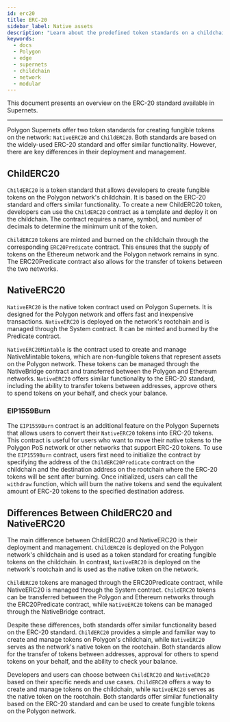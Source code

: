 ```yaml
---
id: erc20
title: ERC-20
sidebar_label: Native assets
description: "Learn about the predefined token standards on a childchain."
keywords:
  - docs
  - Polygon
  - edge
  - supernets
  - childchain
  - network
  - modular
---
```


This document presents an overview on the ERC-20 standard available in Supernets.

---

Polygon Supernets offer two token standards for creating fungible tokens on the network: `NativeERC20` and `ChildERC20`. Both standards are based on the widely-used ERC-20 standard and offer similar functionality. However, there are key differences in their deployment and management.

## ChildERC20

`ChildERC20` is a token standard that allows developers to create fungible tokens on the Polygon network's childchain. It is based on the ERC-20 standard and offers similar functionality. To create a new ChildERC20 token, developers can use the `ChildERC20` contract as a template and deploy it on the childchain. The contract requires a name, symbol, and number of decimals to determine the minimum unit of the token.

`ChildERC20` tokens are minted and burned on the childchain through the corresponding `ERC20Predicate` contract. This ensures that the supply of tokens on the Ethereum network and the Polygon network remains in sync. The ERC20Predicate contract also allows for the transfer of tokens between the two networks.

## NativeERC20

`NativeERC20` is the native token contract used on Polygon Supernets. It is designed for the Polygon network and offers fast and inexpensive transactions. `NativeERC20` is deployed on the network's rootchain and is managed through the System contract. It can be minted and burned by the Predicate contract.

`NativeERC20Mintable` is the contract used to create and manage NativeMintable tokens, which are non-fungible tokens that represent assets on the Polygon network. These tokens can be managed through the NativeBridge contract and transferred between the Polygon and Ethereum networks. `NativeERC20` offers similar functionality to the ERC-20 standard, including the ability to transfer tokens between addresses, approve others to spend tokens on your behalf, and check your balance.

### EIP1559Burn

The `EIP1559Burn` contract is an additional feature on the Polygon Supernets that allows users to convert their `NativeERC20` tokens into ERC-20 tokens. This contract is useful for users who want to move their native tokens to the Polygon PoS network or other networks that support ERC-20 tokens. To use the `EIP1559Burn` contract, users first need to initialize the contract by specifying the address of the `ChildERC20Predicate` contract on the childchain and the destination address on the rootchain where the ERC-20 tokens will be sent after burning. Once initialized, users can call the `withdraw` function, which will burn the native tokens and send the equivalent amount of ERC-20 tokens to the specified destination address.

## Differences Between ChildERC20 and NativeERC20

The main difference between ChildERC20 and NativeERC20 is their deployment and management. `ChildERC20` is deployed on the Polygon network's childchain and is used as a token standard for creating fungible tokens on the childchain. In contrast, `NativeERC20` is deployed on the network's rootchain and is used as the native token on the network.

`ChildERC20` tokens are managed through the ERC20Predicate contract, while NativeERC20 is managed through the System contract. `ChildERC20` tokens can be transferred between the Polygon and Ethereum networks through the ERC20Predicate contract, while `NativeERC20` tokens can be managed through the NativeBridge contract.

Despite these differences, both standards offer similar functionality based on the ERC-20 standard. `ChildERC20` provides a simple and familiar way to create and manage tokens on Polygon's childchain, while `NativeERC20` serves as the network's native token on the rootchain. Both standards allow for the transfer of tokens between addresses, approval for others to spend tokens on your behalf, and the ability to check your balance.

Developers and users can choose between `ChildERC20` and `NativeERC20` based on their specific needs and use cases. `ChildERC20` offers a way to create and manage tokens on the childchain, while `NativeERC20` serves as the native token on the rootchain. Both standards offer similar functionality based on the ERC-20 standard and can be used to create fungible tokens on the Polygon network.

